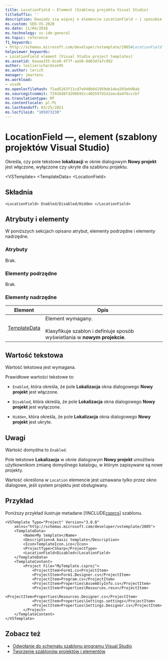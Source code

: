 ```yaml
---
title: LocationField — Element (Szablony projektu Visual Studio)
titleSuffix: ''
description: Dowiedz się więcej o elemencie LocationField — i sposobie jego określania, czy pole tekstowe lokalizacji okna dialogowego Nowy projekt jest włączone, wyłączone lub ukryte dla szablonu projektu.
ms.custom: SEO-VS-2020
ms.date: 11/04/2016
ms.technology: vs-ide-general
ms.topic: reference
f1_keywords:
- http://schemas.microsoft.com/developer/vstemplate/2005#LocationField
helpviewer_keywords:
- LocationField element [Visual Studio project templates]
ms.assetid: 6aaaa155-6ce0-4f7f-aa50-8d63d7a7c992
author: leslierichardson95
ms.author: lerich
manager: jmartens
ms.workload:
- vssdk
ms.openlocfilehash: f1ad5263f11cd7e940b641959de1dea393eb98ab
ms.sourcegitcommit: f2916d8fd296b92cc402597d1d1eecda4f6cccbf
ms.translationtype: MT
ms.contentlocale: pl-PL
ms.lasthandoff: 03/25/2021
ms.locfileid: "105073238"
---
```

# <a name="locationfield-element-visual-studio-project-templates"></a>LocationField —, element (szablony projektów Visual Studio)
Określa, czy pole tekstowe **lokalizacji** w oknie dialogowym **Nowy projekt** jest włączone, wyłączone czy ukryte dla szablonu projektu.

 \<VSTemplate> \<TemplateData>
 \<LocationField>

## <a name="syntax"></a>Składnia

```
<LocationField> Enabled/Disabled/Hidden </LocationField>
```

## <a name="attributes-and-elements"></a>Atrybuty i elementy
 W poniższych sekcjach opisano atrybut, elementy podrzędne i elementy nadrzędne.

### <a name="attributes"></a>Atrybuty
 Brak.

### <a name="child-elements"></a>Elementy podrzędne
 Brak.

### <a name="parent-elements"></a>Elementy nadrzędne

|Element|Opis|
|-------------|-----------------|
|[TemplateData](../extensibility/templatedata-element-visual-studio-templates.md)|Element wymagany.<br /><br /> Klasyfikuje szablon i definiuje sposób wyświetlania w **nowym projekcie**.|

## <a name="text-value"></a>Wartość tekstowa
 Wartość tekstowa jest wymagana.

 Prawidłowe wartości tekstowe to:

- `Enabled`, która określa, że pole **Lokalizacja** okna dialogowego **Nowy projekt** jest włączone.

- `Disabled`, która określa, że pole **Lokalizacja** okna dialogowego **Nowy projekt** jest wyłączone.

- `Hidden`, która określa, że pole **Lokalizacja** okna dialogowego **Nowy projekt** jest ukryte.

## <a name="remarks"></a>Uwagi
 Wartość domyślna to `Enabled`.

 Pole tekstowe **Lokalizacja** w oknie dialogowym **Nowy projekt** umożliwia użytkownikom zmianę domyślnego katalogu, w którym zapisywane są nowe projekty.

 Wartość określona w `Location` elemencie jest uznawana tylko przez okno dialogowe, jeśli system projektu jest obsługiwany.

## <a name="example"></a>Przykład
 Poniższy przykład ilustruje metadane [!INCLUDE[csprcs](../data-tools/includes/csprcs_md.md)] szablonu.

```
<VSTemplate Type="Project" Version="3.0.0"
    xmlns="http://schemas.microsoft.com/developer/vstemplate/2005">
    <TemplateData>
        <Name>My template</Name>
        <Description>A basic template</Description>
        <Icon>TemplateIcon.ico</Icon>
        <ProjectType>CSharp</ProjectType>
        <LocationField>Disabled</LocationField>
    </TemplateData>
    <TemplateContent>
        <Project File="MyTemplate.csproj">
            <ProjectItem>Form1.cs<ProjectItem>
            <ProjectItem>Form1.Designer.cs</ProjectItem>
            <ProjectItem>Program.cs</ProjectItem>
            <ProjectItem>Properties\AssemblyInfo.cs</ProjectItem>
            <ProjectItem>Properties\Resources.resx</ProjectItem>
            <ProjectItem>Properties\Resources.Designer.cs</ProjectItem>
            <ProjectItem>Properties\Settings.settings</ProjectItem>
            <ProjectItem>Properties\Settings.Designer.cs</ProjectItem>
        </Project>
    </TemplateContent>
</VSTemplate>
```

## <a name="see-also"></a>Zobacz też
- [Odwołanie do schematu szablonu programu Visual Studio](../extensibility/visual-studio-template-schema-reference.md)
- [Tworzenie szablonów projektów i elementów](../ide/creating-project-and-item-templates.md)
